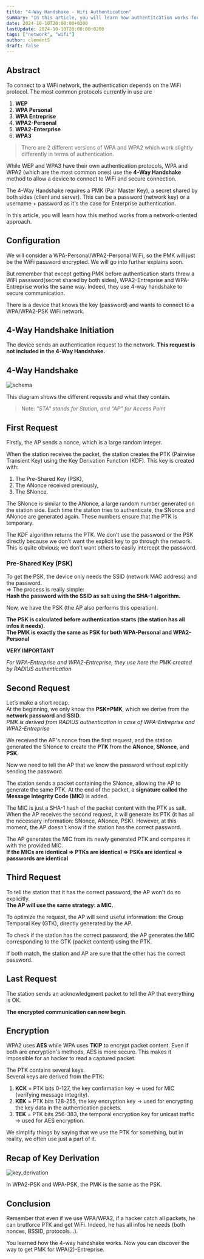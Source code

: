 ```yaml
---
title: "4-Way Handshake - Wifi Authentication"
summary: "In this article, you will learn how authentitcation works for WPA/WPA2 network"
date: 2024-10-10T20:00:00+0200
lastUpdate: 2024-10-10T20:00:00+0200
tags: ["network", "wifi"]
author: clementS
draft: false
---
```


## Abstract
To connect to a WiFi network, the authentication depends on the WiFi protocol. The most common protocols currently in use are 
1. **WEP**
2. **WPA Personal**
3. **WPA Entreprise**
4. **WPA2-Personal**
5. **WPA2-Enterprise**
6. **WPA3**  

> There are 2 different versions of WPA and WPA2 which work slightly differently in terms of authentication.

While WEP and WPA3 have their own authentication protocols, WPA and WPA2 (which are the most common ones) use the **4-Way Handshake** method to allow a device to connect to WiFi and secure connection.

The 4-Way Handshake requires a PMK (Pair Master Key), a secret shared by both sides (client and server).
This can be a password (network key) or a username + password as it's the case for Enterprise authentication.

In this article, you will learn how this method works from a network-oriented approach.

## Configuration
We will consider a WPA-Personal/WPA2-Personal WiFi, so the PMK will just be the WiFi password encrypted. We will go into further explains soon.  

But remember that except getting PMK before authentication starts threw a WiFi password(secret shared by both sides), WPA2-Entreprise and WPA-Entreprise works the same way.
Indeed, they use 4-way handshake to secure communication.  

There is a device that knows the key (password) and wants to connect to a WPA/WPA2-PSK WiFi network.

## 4-Way Handshake Initiation

The device sends an authentication request to the network.
**This request is not included in the 4-Way Handshake.**

## 4-Way Handshake

![schema](schema.png)

This diagram shows the different requests and what they contain.

> Note: *"STA" stands for Station, and "AP" for Access Point*  


## First Request
Firstly, the AP sends a nonce, which is a large random integer.

When the station receives the packet, the station creates the PTK (Pairwise Transient Key) using the Key Derivation Function (KDF).
This key is created with:
1. The Pre-Shared Key (PSK),
2. The ANonce received previously,
3. The SNonce.

The SNonce is similar to the ANonce, a large random number generated on the station side.
Each time the station tries to authenticate, the SNonce and ANonce are generated again.
These numbers ensure that the PTK is temporary.

The KDF algorithm returns the PTK.
We don’t use the password or the PSK directly because we don’t want the explicit key to go through the network.
This is quite obvious; we don’t want others to easily intercept the password.

### Pre-Shared Key (PSK)
To get the PSK, the device only needs the SSID (network MAC address) and the password.  
=> The process is really simple:  
**Hash the password with the SSID as salt using the SHA-1 algorithm.**

Now, we have the PSK (the AP also performs this operation).

**The PSK is calculated before authentication starts (the station has all infos it needs).**  
**The PMK is exactly the same as PSK for both WPA-Personal and WPA2-Personal**

**VERY IMPORTANT**

*For WPA-Entreprise and WPA2-Entreprise, they use here the PMK created by RADIUS authentication*

## Second Request
Let’s make a short recap.  
At the beginning, we only know the **PSK=PMK**, which we derive from the **network password** and **SSID**.  
*PMK is derived from RADIUS authentication in case of WPA-Entreprise and WPA2-Entreprise*  

We received the AP's nonce from the first request, and the station generated the SNonce to create the **PTK** from the **ANonce**, **SNonce**, and **PSK**.

Now we need to tell the AP that we know the password without explicitly sending the password.

The station sends a packet containing the SNonce, allowing the AP to generate the same PTK.
At the end of the packet, a **signature called the Message Integrity Code (MIC)** is added.
  
The MIC is just a SHA-1 hash of the packet content with the PTK as salt.  
When the AP receives the second request, it will generate its PTK (it has all the necessary information: SNonce, ANonce, PSK).
However, at this moment, the AP doesn't know if the station has the correct password.

The AP generates the MIC from its newly generated PTK and compares it with the provided MIC.  
**If the MICs are identical => PTKs are identical => PSKs are identical => passwords are identical**

## Third Request
To tell the station that it has the correct password, the AP won't do so explicitly.  
**The AP will use the same strategy: a MIC.**

To optimize the request, the AP will send useful information: the Group Temporal Key (GTK), directly generated by the AP.

To check if the station has the correct password, the AP generates the MIC corresponding to the GTK (packet content) using the PTK.

If both match, the station and AP are sure that the other has the correct password.

## Last Request
The station sends an acknowledgment packet to tell the AP that everything is OK.

**The encrypted communication can now begin.**

## Encryption
WPA2 uses **AES** while WPA uses **TKIP** to encrypt packet content.
Even if both are encryption's methods, AES is more secure.
This makes it impossible for an hacker to read a captured packet.

The PTK contains several keys.  
Several keys are derived from the PTK:
1. **KCK** = PTK bits 0-127, the key confirmation key -> used for MIC (verifying message integrity).
2. **KEK** = PTK bits 128-255, the key encryption key -> used for encrypting the key data in the authentication packets.
3. **TEK** = PTK bits 256-383, the temporal encryption key for unicast traffic -> used for AES encryption.

We simplify things by saying that we use the PTK for something, but in reality, we often use just a part of it.

## Recap of Key Derivation
![key_derivation](key_derivation.png)

In WPA2-PSK and WPA-PSK, the PMK is the same as the PSK.

## Conclusion
Remember that even if we use WPA/WPA2, if a hacker catch all packets, he can brutforce PTK and get WiFi.
Indeed, he has all infos he needs (both nonces, BSSID, protocols...).

You learned how the 4-way handshake works.
Now you can discover the way to get PMK for WPA(2)-Entreprise.
